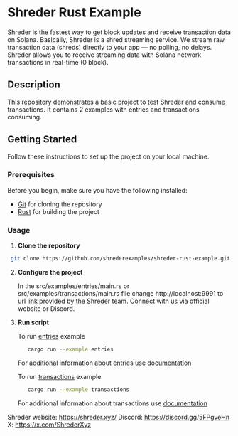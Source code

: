 # Shreder Rust Example

Shreder is the fastest way to get block updates and receive transaction data on Solana.
Basically, Shreder is a shred streaming service. We stream raw transaction data (shreds) directly to your app — no polling, no delays.
Shreder allows you to receive streaming data with Solana network transactions in real-time (0 block).

## Description

This repository demonstrates a basic project to test Shreder and consume transactions. It contains 2 examples with entries and transactions consuming.

## Getting Started

Follow these instructions to set up the project on your local machine.

### Prerequisites

Before you begin, make sure you have the following installed:

- [Git](https://git-scm.com/) for cloning the repository
- [Rust](https://www.rust-lang.org/tools/install) for building the project

### Usage
1. **Clone the repository**
  ```bash
   git clone https://github.com/shrederexamples/shreder-rust-example.git
   ```

2.  **Configure the project**

    In the src/examples/entries/main.rs or src/examples/transactions/main.rs file change http://localhost:9991 to url link provided by the Shreder team. Connect with us via official website or Discord.

3. **Run script**

   To run [entries](/src/examples/entries/) example
   ```bash
      cargo run --example entries
   ```
   For additional information about entries use [documentation](/src/examples/entries/Readme.md)

   To run [transactions](/src/examples/transactions/) example
   ```bash
      cargo run --example transactions
   ```
   For additional information about transactions use [documentation](/src/examples/transactions/Readme.md)

Shreder website: https://shreder.xyz/
Discord: https://discord.gg/5FPgveHn
X: https://x.com/ShrederXyz
